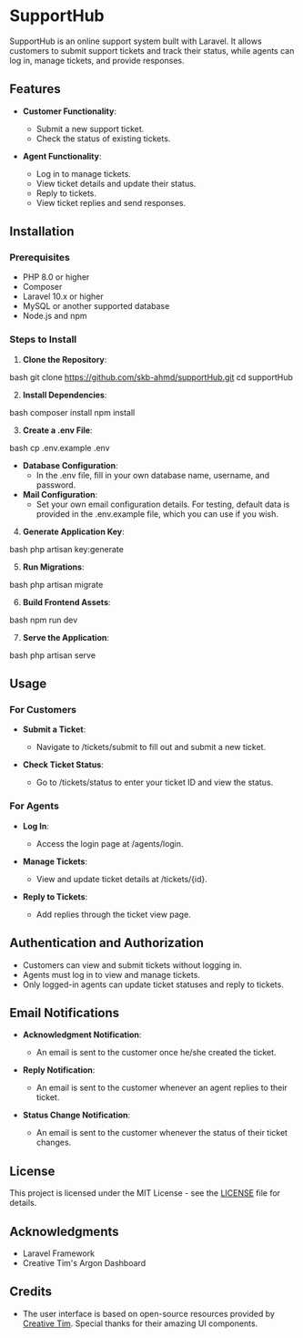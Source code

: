 # SupportHub

SupportHub is an online support system built with Laravel. It allows customers to submit support tickets and track their status, while agents can log in, manage tickets, and provide responses.

## Features

- **Customer Functionality**:
  - Submit a new support ticket.
  - Check the status of existing tickets.
  
- **Agent Functionality**:
  - Log in to manage tickets.
  - View ticket details and update their status.
  - Reply to tickets.
  - View ticket replies and send responses.

## Installation

### Prerequisites

- PHP 8.0 or higher
- Composer
- Laravel 10.x or higher
- MySQL or another supported database
- Node.js and npm

### Steps to Install

1. **Clone the Repository**:
   
bash
   git clone https://github.com/skb-ahmd/supportHub.git
   cd supportHub


2. **Install Dependencies**:
   
bash
   composer install
   npm install


3. **Create a .env File**:
   
bash
   cp .env.example .env

   - **Database Configuration**:
     - In the .env file, fill in your own database name, username, and password.
   - **Mail Configuration**:
     - Set your own email configuration details. For testing, default data is provided in the .env.example file, which you can use if you wish.

4. **Generate Application Key**:
   
bash
   php artisan key:generate


5. **Run Migrations**:
   
bash
   php artisan migrate


6. **Build Frontend Assets**:
   
bash
   npm run dev


7. **Serve the Application**:
   
bash
   php artisan serve


## Usage

### For Customers

- **Submit a Ticket**:
  - Navigate to /tickets/submit to fill out and submit a new ticket.
  
- **Check Ticket Status**:
  - Go to /tickets/status to enter your ticket ID and view the status.

### For Agents

- **Log In**:
  - Access the login page at /agents/login.

- **Manage Tickets**:
  - View and update ticket details at /tickets/{id}.

- **Reply to Tickets**:
  - Add replies through the ticket view page.

## Authentication and Authorization

- Customers can view and submit tickets without logging in.
- Agents must log in to view and manage tickets.
- Only logged-in agents can update ticket statuses and reply to tickets.

## Email Notifications

- **Acknowledgment Notification**:
  - An email is sent to the customer once he/she created the ticket.

- **Reply Notification**:
  - An email is sent to the customer whenever an agent replies to their ticket.

- **Status Change Notification**:
  - An email is sent to the customer whenever the status of their ticket changes.

## License

This project is licensed under the MIT License - see the [LICENSE](LICENSE) file for details.

## Acknowledgments

- Laravel Framework
- Creative Tim's Argon Dashboard

## Credits

- The user interface is based on open-source resources provided by [Creative Tim](https://www.creative-tim.com/product/argon-dashboard). Special thanks for their amazing UI components.
